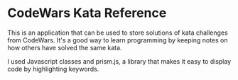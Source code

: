 # CodeWars Kata Reference

This is an application that can be used to store solutions of kata challenges from CodeWars. It's a good way to learn programming by keeping notes on how others have solved the same kata.

I used Javascript classes and prism.js, a library that makes it easy to display code by highlighting keywords.
